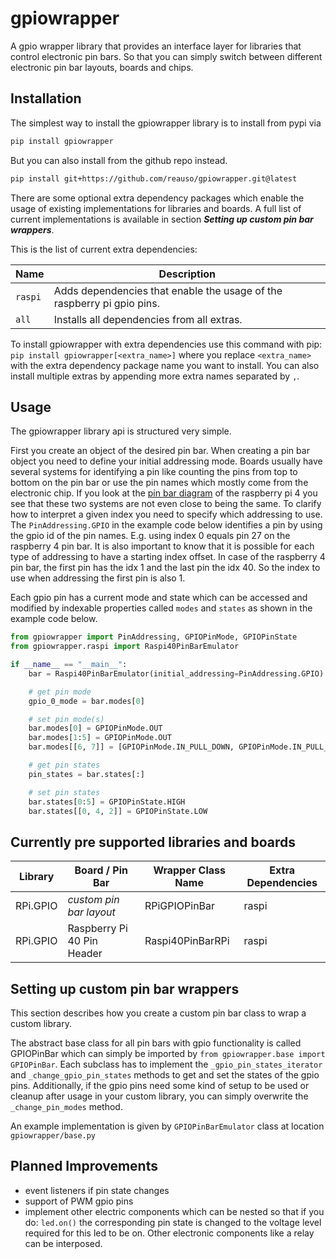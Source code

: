 # gpiowrapper

A gpio wrapper library that provides an interface layer for libraries that control 
electronic pin bars. 
So that you can simply switch between different electronic pin bar layouts, boards and chips.

## Installation

The simplest way to install the gpiowrapper library is to install from pypi via
```bash
pip install gpiowrapper
```
But you can also install from the github repo instead.
```bash
pip install git+https://github.com/reauso/gpiowrapper.git@latest
```

There are some optional extra dependency packages which enable the usage of existing implementations for
libraries and boards. A full list of current implementations is available in section 
**_Setting up custom pin bar wrappers_**.

This is the list of current extra dependencies:

| Name      | Description                                                            |
|-----------|------------------------------------------------------------------------|
| `raspi`   | Adds dependencies that enable the usage of the raspberry pi gpio pins. |
| `all`     | Installs all dependencies from all extras.                             |

To install gpiowrapper with extra dependencies use this command with pip:
```pip install gpiowrapper[<extra_name>]```
where you replace `<extra_name>` with the extra dependency package name you want to install.
You can also install multiple extras by appending more extra names separated by `,`. 

## Usage

The gpiowrapper library api is structured very simple.

First you create an object of the desired pin bar.
When creating a pin bar object you need to define your initial addressing mode.
Boards usually have several systems for identifying a pin like counting the pins from top to
bottom on the pin bar or use the pin names which mostly come from the electronic chip.
If you look at the [pin bar diagram](https://www.raspberrypi.com/documentation/computers/raspberry-pi.html) 
of the raspberry pi 4 you see that these two systems are not
even close to being the same. To clarify how to interpret a given index you need to specify which
addressing to use. The `PinAddressing.GPIO` in the example code below identifies a pin by using the 
gpio id of the pin names. E.g. using index 0 equals pin 27 on the raspberry 4 pin bar.
It is also important to know that it is possible for each type of addressing to have a starting 
index offset. In case of the raspberry 4 pin bar, the first pin has the idx 1 and the last pin 
the idx 40. So the index to use when addressing the first pin is also 1. 

Each gpio pin has a current mode and state which can be accessed and modified by indexable 
properties called `modes` and `states` as shown in the example code below.

```python
from gpiowrapper import PinAddressing, GPIOPinMode, GPIOPinState
from gpiowrapper.raspi import Raspi40PinBarEmulator

if __name__ == "__main__":
    bar = Raspi40PinBarEmulator(initial_addressing=PinAddressing.GPIO)

    # get pin mode
    gpio_0_mode = bar.modes[0]

    # set pin mode(s)
    bar.modes[0] = GPIOPinMode.OUT
    bar.modes[1:5] = GPIOPinMode.OUT
    bar.modes[[6, 7]] = [GPIOPinMode.IN_PULL_DOWN, GPIOPinMode.IN_PULL_UP]

    # get pin states
    pin_states = bar.states[:]

    # set pin states
    bar.states[0:5] = GPIOPinState.HIGH
    bar.states[[0, 4, 2]] = GPIOPinState.LOW
```

## Currently pre supported libraries and boards

| Library  | Board / Pin Bar            | Wrapper Class Name | Extra Dependencies |
|----------|----------------------------|--------------------|--------------------|
| RPi.GPIO | _custom pin bar layout_    | RPiGPIOPinBar      | raspi              |
| RPi.GPIO | Raspberry Pi 40 Pin Header | Raspi40PinBarRPi   | raspi              |

## Setting up custom pin bar wrappers

This section describes how you create a custom pin bar class to wrap a custom library.

The abstract base class for all pin bars with gpio functionality is called GPIOPinBar which
can simply be imported by `from gpiowrapper.base import GPIOPinBar`.
Each subclass has to implement the `_gpio_pin_states_iterator` and `_change_gpio_pin_states`
methods to get and set the states of the gpio pins. Additionally, if the gpio pins need some kind
of setup to be used or cleanup after usage in your custom library, you can simply overwrite the 
`_change_pin_modes` method.

An example implementation is given by `GPIOPinBarEmulator` class at location `gpiowrapper/base.py`

## Planned Improvements

- event listeners if pin state changes
- support of PWM gpio pins 
- implement other electric components which can be nested so that if you do: `led.on()` the corresponding pin 
  state is changed to the voltage level required for this led to be on. Other electronic components like a
  relay can be interposed.
